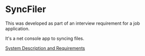 # SyncFiler

This was developed as part of an interview requirement for a job application.

It's a net console app to syncing files.

[System Description and Requirements](/Veeam_tesk_task_С_.pdf)
